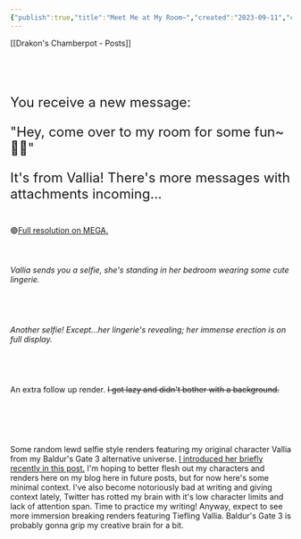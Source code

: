 ```yaml
---
{"publish":true,"title":"Meet Me at My Room~","created":"2023-09-11","cssclasses":""}
---
```



[[Drakon's Chamberpot - Posts]]

<div class="separator" style="clear: both;">
  <a
    href="https://blogger.googleusercontent.com/img/b/R29vZ2xl/AVvXsEiE-JHZOHwcr58wAR70p9iwZ4h-muVtb2rmHePQJKA_RKcftVclgo8uDSCTYoWRZphc-uILoGNI2nnYNHuFztYCjjDesNjmFekXW7Nop7rSD2fzY_lV9mRI5ORlxANDtRzI0Ho4W2cSdz_u47UcvdOdKD6wcp7e5fmb7Ce0hJjnBFKyfS63CIOIutKLhdOa/s1600/Blogger%20Header%20Template%20copy.webp"
    style="display: block; padding: 1em 0; text-align: center; "
    ><img
      alt=""
      border="0"
      data-original-height="563"
      data-original-width="1125"
      src="https://blogger.googleusercontent.com/img/b/R29vZ2xl/AVvXsEiE-JHZOHwcr58wAR70p9iwZ4h-muVtb2rmHePQJKA_RKcftVclgo8uDSCTYoWRZphc-uILoGNI2nnYNHuFztYCjjDesNjmFekXW7Nop7rSD2fzY_lV9mRI5ORlxANDtRzI0Ho4W2cSdz_u47UcvdOdKD6wcp7e5fmb7Ce0hJjnBFKyfS63CIOIutKLhdOa/s1600/Blogger%20Header%20Template%20copy.webp"
  /></a>
</div>

<br />

<span style="font-size: x-large;">
  <p>You receive a new message:</p>

  <p>"Hey, come over to my room for some fun~ 💜💦"</p>

  <p>
    It's from Vallia! There's more messages with attachments incoming...
  </p></span
>

<br />

<div>
  🟣<a href="https://mega.nz/folder/omUS3JLI#Eo4bXZFFcH6SOpBVgY7hdA"
    >Full resolution on MEGA.</a
  >
</div>

<br />
<br />

<i>Vallia sends you a selfie, she's standing in her bedroom wearing some cute lingerie.</i>

<div class="separator" style="clear: both;">
  <a
    href="https://blogger.googleusercontent.com/img/b/R29vZ2xl/AVvXsEjZJbnMfAavISqNnuTwoJmZtdiX1r9Q0yCPqWgeBZPTCtZtOq1f0cdfaB9KsxpYV1IarwEunz8WJXxSKtUO3agP9o2o8eFAUQU2If942Eo9NAuyc2HcAn8BVU5etTFYJrZt92bXjJH95J2zL-j4sY8ZlvaS5T6EaIO8eX5JP7lrN1KhkzCL0LrIuFlhGq3s/s1600/2023_09_05_00842.webp"
    style="display: block; padding: 1em 0; text-align: center; "
    ><img
      alt=""
      border="0"
      data-original-height="4000"
      data-original-width="2250"
      src="https://blogger.googleusercontent.com/img/b/R29vZ2xl/AVvXsEjZJbnMfAavISqNnuTwoJmZtdiX1r9Q0yCPqWgeBZPTCtZtOq1f0cdfaB9KsxpYV1IarwEunz8WJXxSKtUO3agP9o2o8eFAUQU2If942Eo9NAuyc2HcAn8BVU5etTFYJrZt92bXjJH95J2zL-j4sY8ZlvaS5T6EaIO8eX5JP7lrN1KhkzCL0LrIuFlhGq3s/s1600/2023_09_05_00842.webp"
  /></a>
</div>

<br />

<i>Another selfie! Except...her lingerie's revealing; her immense erection is on full display.</i>

<div class="separator" style="clear: both;">
  <a
    href="https://blogger.googleusercontent.com/img/b/R29vZ2xl/AVvXsEjEgyXYcX-jG3VAPA3BmRlq6E0fGQjdayJVKAODSwwZs803mEOl-AMZM8iWk9S674d_TdD8VbKdq_3sEfv55Pc1Ck6OWxa1OunZZ-EHnJUhWIQbYgFZaSo4en8RhsSigH_gfz5C3dEG4-SzDn9t2GclK25XuJkqWnJFantsflPZ8L9PO0OjLix4x3Dbo_Gb/s1600/2023_09_05_00836.webp"
    style="display: block; padding: 1em 0; text-align: center; "
    ><img
      alt=""
      border="0"
      data-original-height="4000"
      data-original-width="2250"
      src="https://blogger.googleusercontent.com/img/b/R29vZ2xl/AVvXsEjEgyXYcX-jG3VAPA3BmRlq6E0fGQjdayJVKAODSwwZs803mEOl-AMZM8iWk9S674d_TdD8VbKdq_3sEfv55Pc1Ck6OWxa1OunZZ-EHnJUhWIQbYgFZaSo4en8RhsSigH_gfz5C3dEG4-SzDn9t2GclK25XuJkqWnJFantsflPZ8L9PO0OjLix4x3Dbo_Gb/s1600/2023_09_05_00836.webp"
  /></a>
</div>

<br />

An extra follow up render.
<strike>I got lazy and didn't bother with a background.</strike>

<div class="separator" style="clear: both;">
  <a
    href="https://blogger.googleusercontent.com/img/b/R29vZ2xl/AVvXsEjlM7fQ1N43AyjY-M_UENhfqTGEI_OjbmV66PMVzn0JJt-15YS-avTNJQwoCOayDKmunhf811uHAtOEnzGxGxE4ivX0Yx3t1kz11rbTEYhEZLs5RQimo6ZJDbwb3KfBn37MaauGMFX5aQF1h9TctxeDJXanxtwr3l8Onb-35Y0L_K7OKWZV7vIbHAJw1s6M/s1600/2023_09_07_00839.webp"
    style="display: block; padding: 1em 0; text-align: center; "
    ><img
      alt=""
      border="0"
      data-original-height="4000"
      data-original-width="2250"
      src="https://blogger.googleusercontent.com/img/b/R29vZ2xl/AVvXsEjlM7fQ1N43AyjY-M_UENhfqTGEI_OjbmV66PMVzn0JJt-15YS-avTNJQwoCOayDKmunhf811uHAtOEnzGxGxE4ivX0Yx3t1kz11rbTEYhEZLs5RQimo6ZJDbwb3KfBn37MaauGMFX5aQF1h9TctxeDJXanxtwr3l8Onb-35Y0L_K7OKWZV7vIbHAJw1s6M/s1600/2023_09_07_00839.webp"
  /></a>
</div>

<br />
<br />

Some random lewd selfie style renders featuring my original character Vallia from my Baldur's Gate 3 alternative universe. <a href="https://incendiadrakon.blogspot.com/2023/09/meet-dynamic-duo-onwards-to-baldurs-gate.html">I introduced her briefly recently in this post.</a> I'm hoping to better flesh out my characters and renders here on my blog here in future posts, but for now here's some minimal context. I've also become notoriously bad at writing and giving context lately, Twitter has rotted my brain with it's low character limits and lack of attention span. Time to practice my writing! Anyway, expect to see more immersion breaking renders featuring Tiefling Vallia. Baldur's Gate 3 is probably gonna grip my creative brain for a bit. <br />
